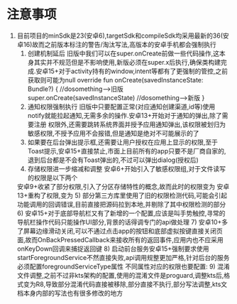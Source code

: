 # 注意事项
1. 目前项目的minSdk是23(安卓6),targetSdk和compileSdk均采用最新的36(安卓16)故而之前版本标注的警告/淘汰写法,高版本的安卓手机都会强制执行
   1) 创建机制延后
      旧版中我们可以在super.onCreate前做一些代码操作,这本身其实并不规范但是不影响使用,新版必须在super.x后执行,确保类构建完成.安卓15+对于activity持有的window,intent等都有了更强制的管控,之前获取则可能为null
        override fun onCreate(savedInstanceState: Bundle?) {
            //dosomething-->旧版
            super.onCreate(savedInstanceState)
            //dosomething-->新版
        }
   2) 通知权限强制执行
      旧版中只要配置正常(对应通知创建渠道,id等)使用notify就能拉起通知,无需多余的操作.安卓13+开始对于通知的弹出,除了需要注册 <uses-permission android:name="android.permission.POST_NOTIFICATIONS" />权限外,还需要跳转系统界面并授予应用通知弹出,该权限被划归为敏感权限,不授予应用不会报错,但是通知是绝对不可能展示的了
   3) 如果要在后台弹出提示框,还需要让用户授权在应用上显示的权限,至于Toast提示,安卓15+直接禁止,市面上目前所有的app只要不是厂商自家的,退到后台都是不会有Toast弹出的,不过可以弹出dialog(授权后)
   4) 存储权限进一步缩减和调整
     安卓6+开始引入了敏感权限组,对于文件读写的权限是以下两个
     <uses-permission android:name="android.permission.READ_EXTERNAL_STORAGE" />
     <uses-permission android:name="android.permission.WRITE_EXTERNAL_STORAGE"/>
     安卓9+收紧了部分权限,引入了分区存储特性的概念,故而此时的权限变为   
     <uses-permission android:name="android.permission.READ_EXTERNAL_STORAGE" />
     安卓13+重构了权限,变为
     <uses-permission android:name="android.permission.READ_MEDIA_AUDIO" />
     <uses-permission android:name="android.permission.READ_MEDIA_IMAGES" />
     <uses-permission android:name="android.permission.READ_MEDIA_VIDEO" />
   5) 部分第三方库里使用了旧的权限检测代码,可能会引起功能调用的回调错误,目前直接把源码拉到本地,并剔除了其中权限检测的部分
   6) 安卓15+对于底部导航栏又有了新增的一个配置,应该是叫手势触控,寻常的导航栏操作代码只能操作UI部分,背景的话得调专门的api做处理
   7) 安卓10+多了屏幕边缘滑动关闭,可以不通过点击app的按钮和底部虚拟按键直接关闭页面,故而OnBackPressedCallback来接收所有的返回事件,应用内也不应采用onKeyDown回调来捕捉返回键
   8) 启动前台服务安卓15+强制要求使用startForegroundService不然直接失败,api调用规整更加严格,针对后台的服务必须配置foregroundServiceType属性
      不同属性对应的权限也要配置:
      <uses-permission android:name="android.permission.FOREGROUND_SERVICE" />
      <uses-permission android:name="android.permission.FOREGROUND_SERVICE_LOCATION" />
      <uses-permission android:name="android.permission.FOREGROUND_SERVICE_MEDIA_PLAYBACK" />
      <uses-permission android:name="android.permission.FOREGROUND_SERVICE_MEDIA_PROJECTION" />  
   9) 混淆文件调整,之前不过非kts架构的配置,使用的混淆文件是proguard,调整kts后,格式变为R8,导致部分混淆代码直接被移除,部分直接不执行,部分写法调整,kts文档本身内部的写法也有很多修改的地方
